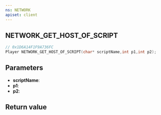 ```yaml
---
ns: NETWORK
apiset: client
---
```

## NETWORK_GET_HOST_OF_SCRIPT

```c
// 0x1D6A14F1F9A736FC
Player NETWORK_GET_HOST_OF_SCRIPT(char* scriptName,int p1,int p2);
```


## Parameters
* **scriptName**:
* **p1**:
* **p2**:

## Return value